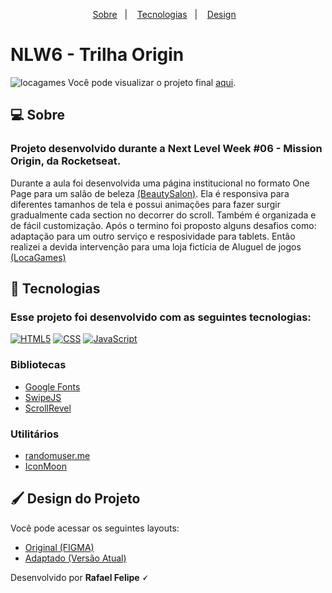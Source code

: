 <p align="center">
  <a href="#-sobre">Sobre</a>&nbsp;&nbsp;&nbsp;|&nbsp;&nbsp;&nbsp;
  <a href="#-tecnologias">Tecnologias</a>&nbsp;&nbsp;&nbsp;|&nbsp;&nbsp;&nbsp;
  <a href="#-design-do-projeto">Design</a>&nbsp;&nbsp;&nbsp;
</p>

<h1>NLW6 - Trilha Origin</h1>

![locagames](https://user-images.githubusercontent.com/5641578/145262861-c277eeaa-4c90-4497-8e30-18cffd83ec76.png)
Você pode visualizar o projeto final [aqui](https://rafael-fxs.github.io/nlw_originsix/).
## 💻 Sobre

### Projeto desenvolvido durante a Next Level Week #06 - Mission Origin, da Rocketseat. 

Durante a aula foi desenvolvida uma página institucional no formato One Page para um salão de beleza [(BeautySalon)](https://www.notion.so/Material-para-as-aulas-62a9d83b24244526ae48486f5e5ebefc). Ela é responsiva para diferentes tamanhos de tela e possui animações para fazer surgir gradualmente cada section no decorrer do scroll. Também é organizada e de fácil customização.
Após o termino foi proposto alguns desafios como: adaptação para um outro serviço e resposividade para tablets.
Então realizei a devida intervenção para uma loja fictícia de Aluguel de jogos [(LocaGames)](https://rafael-fxs.github.io/nlw_originsix/)

## 🚀 Tecnologias

### Esse projeto foi desenvolvido com as seguintes tecnologias:

[<img src="https://img.shields.io/static/v1?label=&message=HTML&color=orange&style=for-the-badge&logo=HTML5&logoColor=white" alt="HTML5"/>](https://github.com/rafael-fxs)
[<img src="https://img.shields.io/static/v1?label=&message=CSS&color=blue&style=for-the-badge&logo=CSS3&logoColor=white" alt="CSS"/>](https://github.com/rafael-fxs)
[<img src="https://img.shields.io/static/v1?label=&message=JS&color=yellowgreen&style=for-the-badge&logo=JavaScript&logoColor=white" alt="JavaScript"/>](https://github.com/rafael-fxs)

### Bibliotecas

+ [Google Fonts](https://fonts.google.com/)
+ [SwipeJS](https://github.com/nolimits4web/Swiper)
+ [ScrollRevel](https://scrollrevealjs.org)

### Utilitários

+ [randomuser.me](https://randomuser.me/photos)
+ [IconMoon](https://icomoon.io/app/#/select)

## 🖌️ Design do Projeto

Você pode acessar os seguintes layouts:
- [Original (FIGMA)](https://www.figma.com/community/file/1009807319507822993/Origin-Six)
- [Adaptado (Versão Atual)](https://rafael-fxs.github.io/nlw_originsix/)

Desenvolvido por <b>Rafael Felipe 🗸</b>
